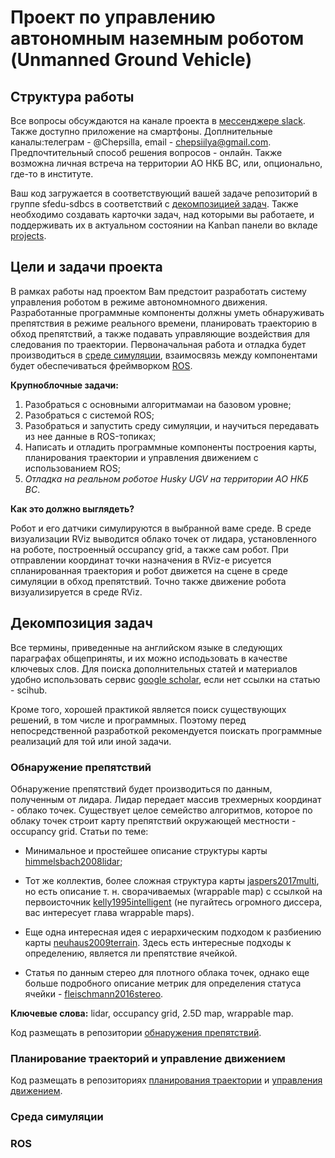 # Проект по управлению автономным наземным роботом (Unmanned Ground Vehicle)

## Структура работы

Все вопросы обсуждаются на канале проекта в [мессенджере slack](sfeduugvteam.slack.com). Также доступно приложение на смартфоны. Доплнительные каналы:телеграм - @Chepsilla, email - chepsiilya@gmail.com. Предпочтительный способ решения вопросов - онлайн. Также возможна личная встреча на территории АО НКБ ВС, или, опционально, где-то в институте.

Ваш код загружается в соответствующий вашей задаче репозиторий в группе sfedu-sdbcs в соответствий с [декомпозицией задач](#декомпозиция-задач). 
Также необходимо создавать карточки задач, над которыми вы работаете, и поддерживать их в актуальном состоянии на Kanban панели во  вкладе [projects](https://github.com/orgs/sfedu-sdbcs/projects/1).

## Цели и задачи проекта

В рамках работы над проектом Вам предстоит разработать систему управления роботом в режиме автономномного движения. Разработанные программные компоненты должны уметь обнаруживать препятствия в режиме реального времени, планировать траекторию в обход препятствий, а также подавать управляющие воздействия для следования по траектории. Первоначальная работа и отладка будет производиться в [среде симуляции](#среда-симуляции), взаимосвязь между компонентами будет обеспечиваться фреймворком [ROS](#ros).

**Крупноблочные задачи:**

1. Разобраться с основными алгоритмамаи на базовом уровне;
2. Разобраться с системой ROS;
3. Разобраться и запустить среду симуляции, и научиться передавать из нее данные в ROS-топиках;
4. Написать и отладить программные компоненты построения карты, планирования траектории и управления движением с использованием ROS;
5. *Отладка на реальном роботое Husky UGV на территории АО НКБ ВС*.

**Как это должно выглядеть?**

Робот и его датчики симулируются в выбранной ваме среде. В среде визуализации RViz выводится облако точек от лидара, установленного на роботе, построенный occupancy grid, а также сам робот. При отправлении координат точки назначения в RViz-е рисуется спланированная траектория и робот движется на сцене в среде симуляции в обход препятствий. Точно также движение робота визуализируется в среде RViz.

## Декомпозиция задач

Все термины, приведенные на английском языке в следующих параграфах общеприняты, и их можно исподьзовать в качестве ключевых слов. Для поиска дополнительных статей и материалов удобно использовать сервис [google scholar](https://scholar.google.com/), если нет ссылки на статью - scihub. 

Кроме того, хорошей практикой является поиск существующих решений, в том числе и программных. Поэтому перед непосредственной разработкой рекомендуется поискать программные реализаций для той или иной задачи.

### Обнаружение препятствий

Обнаружение препятствий будет производиться по данным, полученным от лидара. Лидар передает массив трехмерных координат - облако точек. Существует целое семейство алгоритмов, которое по облаку точек строит карту препятствий окружающей местности - occupancy grid. Статьи по теме:

* Минимальное и простейшее описание структуры карты [himmelsbach2008lidar](https://www.researchgate.net/profile/Thorsten_Luettel/publication/229018428_LIDAR-based_3D_object_perception/links/56ab282f08aed814bde7ac1f/LIDAR-based-3D-object-perception.pdf);

* Тот же коллектив, более сложная структура карты [jaspers2017multi](https://sci-hub.si/10.1109/ivs.2017.7995863), но есть описание т. н. сворачиваемых (wrappable map) с ссылкой на первоисточник [kelly1995intelligent](https://www.ri.cmu.edu/pub_files/pub1/kelly_alonzo_1995_1/kelly_alonzo_1995_1.pdf) (не пугайтесь огромного диссера, вас интересует глава wrappable maps).

* Еще одна интересная идея с иерархическим подходом к разбиению карты [neuhaus2009terrain](http://citeseerx.ist.psu.edu/viewdoc/download?doi=10.1.1.953.3539&rep=rep1&type=pdf). Здесь есть интересные подходы к определению, является ли препятствие ячейкой.

* Статья по данным стерео для плотного облака точек, однако еще больше подробного описание метрик для определения статуса ячейки -  [fleischmann2016stereo](http://www.fsr.utias.utoronto.ca/submissions/FSR_2015_submission_17.pdf).

**Ключевые слова:** lidar, occupancy grid, 2.5D map, wrappable map.

Код размещать в репозитории [обнаружения препятствий](https://github.com/sfedu-sdbcs/obstacle_detection).

### Планирование траекторий и управление движением

Код размещать в репозиториях [планирования траектории](https://github.com/sfedu-sdbcs/planning) и [управления движением](https://github.com/sfedu-sdbcs/control).

### Среда симуляции

### ROS
